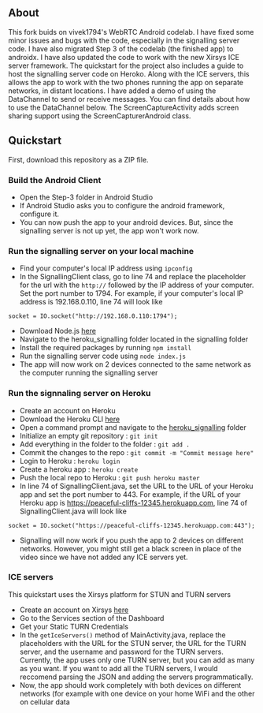 ## About
This fork buids on vivek1794's WebRTC Android codelab. I have fixed some minor issues and bugs with the code, especially in the signalling server code. I have also migrated Step 3 of the codelab (the finished app) to androidx. I have also updated the code to work with the new Xirsys ICE server framework. The quickstart for the project also includes a guide to host the signalling server code on Heroko. Along with the ICE servers, this allows the app to work with the two phones running the app on separate networks, in distant locations. I have added a demo of using the DataChannel to send or receive messages. You can find details about how to use the DataChannel below. The ScreenCaptureActivity adds screen sharing support using the ScreenCapturerAndroid class.



## Quickstart
First, download this repository as a ZIP file.
### Build the Android Client

* Open the Step-3 folder in Android Studio
* If Android Studio asks you to configure the android framework, configure it.
* You can now push the app to your android devices. But, since the signalling server is not up yet, the app won't work now.
### Run the signalling server on your local machine
- Find your computer's local IP address using `ipconfig`
- In the SignallingClient class, go to line 74 and replace the placeholder for the url with the `http://` followed by the IP address of your computer. Set the port number to 1794. For example, if your computer's local IP address is 192.168.0.110, line 74 will look like
```
socket = IO.socket("http://192.168.0.110:1794");
```
- Download Node.js [here](https://nodejs.org/en/download)
- Navigate to the heroku_signalling folder located in the signalling folder
- Install the required packages by running `npm install`
- Run the signalling server code using `node index.js`
- The app will now work on 2 devices connected to the same network as the computer running the signalling server
### Run the signnaling server on Heroku
- Create an account on Heroku
- Download the Heroku CLI [here](https://devcenter.heroku.com/articles/heroku-cli#download-and-install)
- Open a command prompt and navigate to the [heroku_signalling](./signalling/heroku_signalling) folder
- Initialize an empty git repository : `git init`
- Add everything in the folder to the folder : `git add .`
- Commit the changes to the repo : `git commit -m "Commit message here"`
- Login to Heroku : `heroku login`
- Create a heroku app : `heroku create`
- Push the local repo to Heroku : `git push heroku master`
- In line 74 of SignallingClient.java, set the URL to the URL of your Heroku app and set the port number to 443. For example, if the URL of your Heroku app is https://peaceful-cliffs-12345.herokuapp.com, line 74 of SignallingClient.java will look like 
```
socket = IO.socket("https://peaceful-cliffs-12345.herokuapp.com:443");
```
- Signalling will now work if you push the app to 2 devices on different networks. However, you might still get a black screen in place of the video since we have not added any ICE servers yet.
### ICE servers
This quickstart uses the Xirsys platform for STUN and TURN servers

- Create an account on Xirsys [here](https://global.xirsys.net/dashboard/signup)
- Go to the Services section of the Dashboard
- Get your Static TURN Credentials
- In the `getIceServers()` method of MainActivity.java, replace the placeholders with the URL for the STUN server, the URL for the TURN server, and the username and password for the TURN servers. Currently, the app uses only one TURN server, but you can add as many as you want. If you want to add all the TURN servers, I would reccomend parsing the JSON and adding the servers programmatically.
- Now, the app should work completely with both devices on different networks (for example with one device on your home WiFi and the other on cellular data
